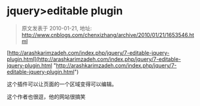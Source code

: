 # jquery>editable plugin 
> 原文发表于 2010-01-21, 地址: http://www.cnblogs.com/chenxizhang/archive/2010/01/21/1653546.html 


[http://arashkarimzadeh.com/index.php/jquery/7-editable-jquery-plugin.html](http://arashkarimzadeh.com/index.php/jquery/7-editable-jquery-plugin.html "http://arashkarimzadeh.com/index.php/jquery/7-editable-jquery-plugin.html")

 这个插件可以让页面的一个区域变得可以编辑。

 这个作者也很逗，他的网站很搞笑


